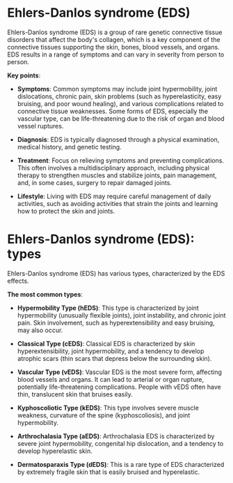 # Ehlers-Danlos syndrome (EDS)

Ehlers-Danlos syndrome (EDS) is a group of rare genetic connective tissue disorders that affect the body's collagen, which is a key component of the connective tissues supporting the skin, bones, blood vessels, and organs. EDS results in a range of symptoms and can vary in severity from person to person.

**Key points**:

* **Symptoms**: Common symptoms may include joint hypermobility, joint dislocations, chronic pain, skin problems (such as hyperelasticity, easy bruising, and poor wound healing), and various complications related to connective tissue weaknesses. Some forms of EDS, especially the vascular type, can be life-threatening due to the risk of organ and blood vessel ruptures.

* **Diagnosis**: EDS is typically diagnosed through a physical examination, medical history, and genetic testing.

* **Treatment**: Focus on relieving symptoms and preventing complications. This often involves a multidisciplinary approach, including physical therapy to strengthen muscles and stabilize joints, pain management, and, in some cases, surgery to repair damaged joints.

* **Lifestyle**: Living with EDS may require careful management of daily activities, such as avoiding activities that strain the joints and learning how to protect the skin and joints.

# Ehlers-Danlos syndrome (EDS): types

Ehlers-Danlos syndrome (EDS) has various types, characterized by the EDS effects.

**The most common types**:

* **Hypermobility Type (hEDS)**: This type is characterized by joint hypermobility (unusually flexible joints), joint instability, and chronic joint pain. Skin involvement, such as hyperextensibility and easy bruising, may also occur.

* **Classical Type (cEDS)**: Classical EDS is characterized by skin hyperextensibility, joint hypermobility, and a tendency to develop atrophic scars (thin scars that depress below the surrounding skin).

* **Vascular Type (vEDS)**: Vascular EDS is the most severe form, affecting blood vessels and organs. It can lead to arterial or organ rupture, potentially life-threatening complications. People with vEDS often have thin, translucent skin that bruises easily.

* **Kyphoscoliotic Type (kEDS)**: This type involves severe muscle weakness, curvature of the spine (kyphoscoliosis), and joint hypermobility.

* **Arthrochalasia Type (aEDS)**: Arthrochalasia EDS is characterized by severe joint hypermobility, congenital hip dislocation, and a tendency to develop hyperelastic skin.

* **Dermatosparaxis Type (dEDS)**: This is a rare type of EDS characterized by extremely fragile skin that is easily bruised and hyperelastic.
